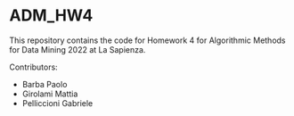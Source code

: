 # ADM_HW4
This repository contains the code for Homework 4 for Algorithmic Methods for Data Mining 2022 at La Sapienza.

Contributors:


* Barba Paolo
* Girolami Mattia
* Pelliccioni Gabriele

